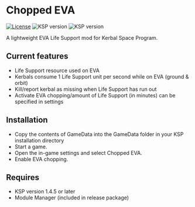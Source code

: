 # Chopped EVA
[![License](https://img.shields.io/github/license/Mekhlin/ChoppedEVA.svg)](https://raw.githubusercontent.com/Mekhlin/ChoppedEVA/master/LICENSE)
![KSP version](https://img.shields.io/badge/KSP-1.7.x-blue.svg)
![KSP version](https://img.shields.io/badge/DLC-all-blue.svg)

A lightweight EVA Life Support mod for Kerbal Space Program.

Current features
----------------------------
* Life Support resource used on EVA
* Kerbals consume 1 Life Support unit per second while on EVA (ground & orbit)
* Kill/report kerbal as missing when Life Support has run out
* Activate EVA chopping/amount of Life Support (in minutes) can be specified in settings

Installation
----------------------------
* Copy the contents of GameData into the GameData folder in your KSP installation directory
* Start a game.
* Open the in-game settings and select Chopped EVA.
* Enable EVA chopping.

Requires
----------------------------
* KSP version 1.4.5 or later
* Module Manager (included in release package)